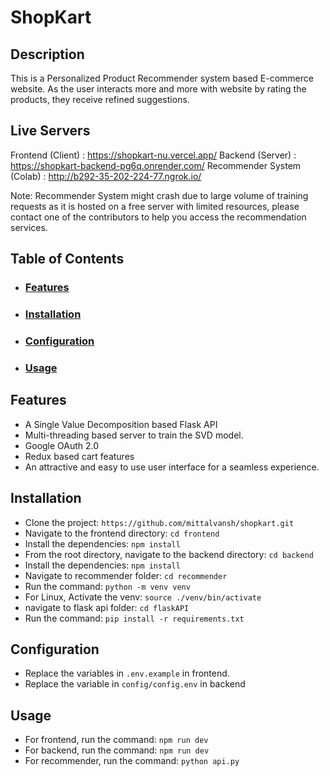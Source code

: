 # ShopKart

## Description
This is a Personalized Product Recommender system based E-commerce website. As the user interacts more and more with website by rating the products, they receive refined suggestions.

## Live Servers
Frontend (Client) : https://shopkart-nu.vercel.app/
Backend (Server) : https://shopkart-backend-pg6q.onrender.com/
Recommender System (Colab) : http://b292-35-202-224-77.ngrok.io/

Note: Recommender System might crash due to large volume of training requests as it is hosted on a free server with limited resources, please contact one of the contributors to help you access the recommendation services.

## Table of Contents

- ### [Features](#features)
- ### [Installation](#installation)
- ### [Configuration](#configuration)
- ### [Usage](#usage)

## Features
- A Single Value Decomposition based Flask API
- Multi-threading based server to train the SVD model.
- Google OAuth 2.0
- Redux based cart features
- An attractive and easy to use user interface for a seamless experience.

 ## Installation
- Clone the project: `https://github.com/mittalvansh/shopkart.git`
- Navigate to the frontend directory: `cd frontend`
- Install the dependencies: `npm install`
- From the root directory, navigate to the backend directory: `cd backend`
- Install the dependencies: `npm install`
- Navigate to recommender folder: `cd recommender`
- Run the command: `python -m venv venv`
- For Linux, Activate the venv: `source ./venv/bin/activate`
- navigate to flask api folder: `cd flaskAPI`
- Run the command: `pip install -r requirements.txt`

## Configuration
- Replace the variables in `.env.example` in frontend.
- Replace the variable in `config/config.env` in backend

## Usage
- For frontend, run the command: `npm run dev`
- For backend, run the command: `npm run dev`
- For recommender, run the command: `python api.py`
